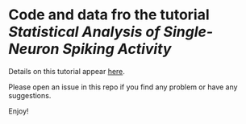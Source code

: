 Code and data fro the tutorial ***Statistical Analysis of Single-Neuron Spiking Activity***
=====================================================================================

Details on this tutorial appear [here](doc/contents/single_neuron_spike_analysis_tutorial_conents.pdf).

Please open an issue in this repo if you find any problem or have any suggestions.

Enjoy!
